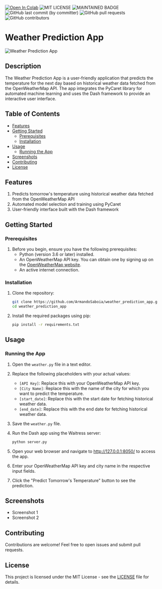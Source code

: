 [![Open In Colab](https://colab.research.google.com/assets/colab-badge.svg)]()
![MIT LICENSE](https://badgen.net//badge/license/MIT/green) ![MAINTAINED BADGE](https://img.shields.io/badge/Maintained%3F-yes-green.svg) 
![GitHub last commit (by committer)](https://img.shields.io/github/last-commit/ArmandoSaboia/weather_prediction_app)
![GitHub pull requests](https://img.shields.io/github/issues-pr/ArmandoSaboia/weather_prediction_app)
![GitHub contributors](https://img.shields.io/github/contributors/ArmandoSaboia/weather_prediction_app)

# Weather Prediction App

![Weather Prediction App](weather.jpg)

## Description

The Weather Prediction App is a user-friendly application that predicts the temperature for the next day based on historical weather data fetched from the OpenWeatherMap API. The app integrates the PyCaret library for automated machine learning and uses the Dash framework to provide an interactive user interface.
## Table of Contents

- [Features](#features)
- [Getting Started](#getting-started)
  - [Prerequisites](#prerequisites)
  - [Installation](#installation)
- [Usage](#usage)
  - [Running the App](#running-the-app)
- [Screenshots](#screenshots)
- [Contributing](#contributing)
- [License](#license)

## Features

1. Predicts tomorrow's temperature using historical weather data fetched from the OpenWeatherMap API
2. Automated model selection and training using PyCaret
3. User-friendly interface built with the Dash framework

## Getting Started

### Prerequisites

1. Before you begin, ensure you have the following prerequisites:
   - Python (version 3.6 or later) installed.
   - An OpenWeatherMap API key. You can obtain one by signing up on the [OpenWeatherMap website](https://home.openweathermap.org/users/sign_up).
   - An active internet connection.

### Installation

1. Clone the repository:
   ```bash
   git clone https://github.com/ArmandoSaboia/weather_prediction_app.git
   cd weather_prediction_app

2. Install the required packages using pip:
   ```bash 
   pip install -r requirements.txt

## Usage

### Running the App

1. Open the `weather.py` file in a text editor.

2. Replace the following placeholders with your actual values:
   - `[API Key]`: Replace this with your OpenWeatherMap API key.
   - `[City Name]`: Replace this with the name of the city for which you want to predict the temperature.
   - `[start_date]`: Replace this with the start date for fetching historical weather data.
   - `[end_date]`: Replace this with the end date for fetching historical weather data.

3. Save the `weather.py` file.

4. Run the Dash app using the Waitress server:
   ```bash
   python server.py

5. Open your web browser and navigate to http://127.0.0.1:8050/ to access the app.

6. Enter your OpenWeatherMap API key and city name in the respective input fields.

7. Click the "Predict Tomorrow's Temperature" button to see the prediction.

## Screenshots
- Screenshot 1
- Screenshot 2

## Contributing
Contributions are welcome! Feel free to open issues and submit pull requests.

## License
This project is licensed under the MIT License - see the [LICENSE](https://github.com/ArmandoSaboia/weather_prediction_app/blob/main/LICENSE) file for details.
